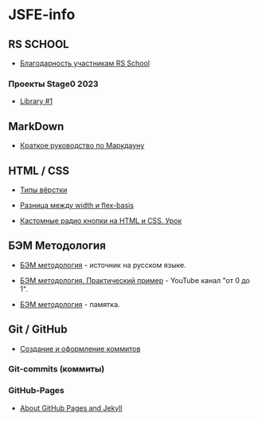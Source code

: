 # JSFE-info

## RS SCHOOL ##
- [Благодарность участникам RS School](https://app.rs.school/gratitude)

### Проекты Stage0 2023 ###
- [Library #1](https://rolling-scopes-school.github.io/alexandrturdiyev-JSFEPRESCHOOL2023Q2/library/)

## MarkDown
- [Краткое руководство по Маркдауну](https://paulradzkov.com/2014/markdown_cheatsheet/)

## HTML / CSS ##
- [Типы вёрстки](https://likeit.pro/aktualnye-tipy-vyerstki.php)

- [Разница между width и flex-basis](https://medium.com/@stasonmars/%D1%80%D0%B0%D0%B7%D0%BD%D0%B8%D1%86%D0%B0-%D0%BC%D0%B5%D0%B6%D0%B4%D1%83-width-%D0%B8-flex-basis-f34e658ce6a2) 

- [Кастомные радио кнопки на HTML и CSS. Урок](https://www.youtube.com/watch?v=Cw6wOZNeqk0)

## БЭМ Методология ##
- [БЭМ методология](https://ru.bem.info/methodology/) - источник на русском языке.

- [БЭМ методология. Практический пример](https://www.youtube.com/watch?v=Jrjwewef_Ws&t=1359s) - YouTube канал "от 0 до 1".

- [БЭМ методология](bem-metodology.md) - памятка.


## Git / GitHub ##

- [Создание и оформление коммитов](/pages/git-github/git-commits.md)

### Git-commits (коммиты)

### GitHub-Pages ###

- [About GitHub Pages and Jekyll](https://docs.github.com/en/pages/setting-up-a-github-pages-site-with-jekyll/about-github-pages-and-jekyll#building-your-site-locally)


